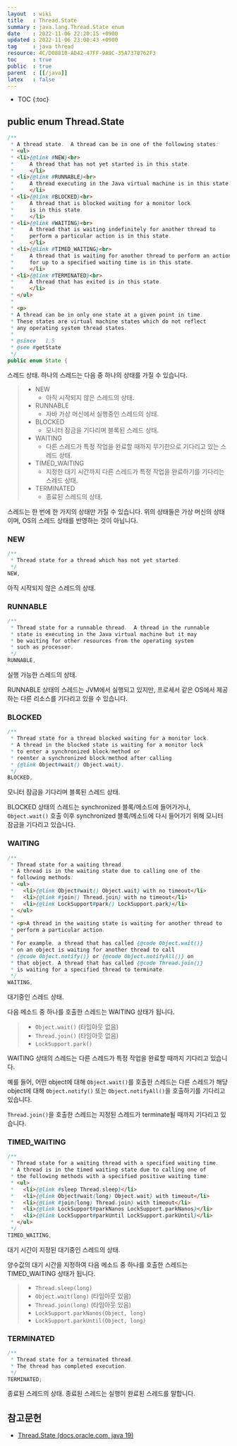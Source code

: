 ```yaml
---
layout  : wiki
title   : Thread.State
summary : java.lang.Thread.State enum
date    : 2022-11-06 22:20:15 +0900
updated : 2022-11-06 23:00:43 +0900
tag     : java thread
resource: 4C/D08810-AD42-47FF-9A9C-35A7378762F3
toc     : true
public  : true
parent  : [[/java]]
latex   : false
---
```

* TOC
{:toc}

## public enum Thread.State

```java
/**
 * A thread state.  A thread can be in one of the following states:
 * <ul>
 * <li>{@link #NEW}<br>
 *     A thread that has not yet started is in this state.
 *     </li>
 * <li>{@link #RUNNABLE}<br>
 *     A thread executing in the Java virtual machine is in this state.
 *     </li>
 * <li>{@link #BLOCKED}<br>
 *     A thread that is blocked waiting for a monitor lock
 *     is in this state.
 *     </li>
 * <li>{@link #WAITING}<br>
 *     A thread that is waiting indefinitely for another thread to
 *     perform a particular action is in this state.
 *     </li>
 * <li>{@link #TIMED_WAITING}<br>
 *     A thread that is waiting for another thread to perform an action
 *     for up to a specified waiting time is in this state.
 *     </li>
 * <li>{@link #TERMINATED}<br>
 *     A thread that has exited is in this state.
 *     </li>
 * </ul>
 *
 * <p>
 * A thread can be in only one state at a given point in time.
 * These states are virtual machine states which do not reflect
 * any operating system thread states.
 *
 * @since   1.5
 * @see #getState
 */
public enum State {
```

>
스레드 상태. 하나의 스레드는 다음 중 하나의 상태를 가질 수 있습니다.
>
> - NEW
>     - 아직 시작되지 않은 스레드의 상태.
> - RUNNABLE
>     - 자바 가상 머신에서 실행중인 스레드의 상태.
> - BLOCKED
>     - 모니터 잠금을 기다리며 블록된 스레드 상태.
> - WAITING
>     - 다른 스레드가 특정 작업을 완료할 때까지 무기한으로 기다리고 있는 스레드 상태.
> - TIMED_WAITING
>     - 지정한 대기 시간까지 다른 스레드가 특정 작업을 완료하기를 기다리는 스레드 상태.
> - TERMINATED
>     - 종료된 스레드의 상태.
>
스레드는 한 번에 한 가지의 상태만 가질 수 있습니다.
위의 상태들은 가상 머신의 상태이며, OS의 스레드 상태를 반영하는 것이 아닙니다.

### NEW

```java
/**
 * Thread state for a thread which has not yet started.
 */
NEW,
```

>
아직 시작되지 않은 스레드의 상태.

### RUNNABLE

```java
/**
 * Thread state for a runnable thread.  A thread in the runnable
 * state is executing in the Java virtual machine but it may
 * be waiting for other resources from the operating system
 * such as processor.
 */
RUNNABLE,
```

>
실행 가능한 스레드의 상태.
>
RUNNABLE 상태의 스레드는 JVM에서 실행되고 있지만, 프로세서 같은 OS에서 제공하는 다른 리소스를 기다리고 있을 수 있습니다.

### BLOCKED

```java
/**
 * Thread state for a thread blocked waiting for a monitor lock.
 * A thread in the blocked state is waiting for a monitor lock
 * to enter a synchronized block/method or
 * reenter a synchronized block/method after calling
 * {@link Object#wait() Object.wait}.
 */
BLOCKED,
```

>
모니터 잠금을 기다리며 블록된 스레드 상태.
>
BLOCKED 상태의 스레드는 synchronized 블록/메소드에 들어가거나,
`Object.wait()` 호출 이후 synchronized 블록/메소드에 다시 들어가기 위해 모니터 잠금을 기다리고 있습니다.

### WAITING

```java
/**
 * Thread state for a waiting thread.
 * A thread is in the waiting state due to calling one of the
 * following methods:
 * <ul>
 *   <li>{@link Object#wait() Object.wait} with no timeout</li>
 *   <li>{@link #join() Thread.join} with no timeout</li>
 *   <li>{@link LockSupport#park() LockSupport.park}</li>
 * </ul>
 *
 * <p>A thread in the waiting state is waiting for another thread to
 * perform a particular action.
 *
 * For example, a thread that has called {@code Object.wait()}
 * on an object is waiting for another thread to call
 * {@code Object.notify()} or {@code Object.notifyAll()} on
 * that object. A thread that has called {@code Thread.join()}
 * is waiting for a specified thread to terminate.
 */
WAITING,
```

>
대기중인 스레드 상태.
>
다음 메소드 중 하나를 호출한 스레드는 WAITING 상태가 됩니다.
>
> - `Object.wait()` (타임아웃 없음)
> - `Thread.join()` (타임아웃 없음)
> - `LockSupport.park()`
>
WAITING 상태의 스레드는 다른 스레드가 특정 작업을 완료할 때까지 기다리고 있습니다.
>
예를 들어, 어떤 object에 대해 `Object.wait()`를 호출한 스레드는 다른 스레드가 해당 object에 대해 `Object.notify()` 또는 `Object.notifyAll()`을 호출하기를 기다리고 있습니다.
>
`Thread.join()`을 호출한 스레드는 지정된 스레드가 terminate될 때까지 기다리고 있습니다.

### TIMED_WAITING

```java
/**
 * Thread state for a waiting thread with a specified waiting time.
 * A thread is in the timed waiting state due to calling one of
 * the following methods with a specified positive waiting time:
 * <ul>
 *   <li>{@link #sleep Thread.sleep}</li>
 *   <li>{@link Object#wait(long) Object.wait} with timeout</li>
 *   <li>{@link #join(long) Thread.join} with timeout</li>
 *   <li>{@link LockSupport#parkNanos LockSupport.parkNanos}</li>
 *   <li>{@link LockSupport#parkUntil LockSupport.parkUntil}</li>
 * </ul>
 */
TIMED_WAITING,
```

>
대기 시간이 지정된 대기중인 스레드의 상태.
>
양수값의 대기 시간을 지정하여 다음 메소드 중 하나를 호출한 스레드는 TIMED_WAITING 상태가 됩니다.
>
> - `Thread.sleep(long)`
> - `Object.wait(long)` (타임아웃 있음)
> - `Thread.join(long)` (타임아웃 있음)
> - `LockSupport.parkNanos(Object, long)`
> - `LockSupport.parkUntil(Object, long)`

### TERMINATED

```java
/**
 * Thread state for a terminated thread.
 * The thread has completed execution.
 */
TERMINATED;
```

>
종료된 스레드의 상태. 종료된 스레드는 실행이 완료된 스레드를 말합니다.

## 참고문헌

- [Thread.State (docs.oracle.com, java 19)]( https://docs.oracle.com/en/java/javase/19/docs/api/java.base/java/lang/Thread.State.html )

